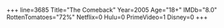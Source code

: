 +++
line=3685
Title="The Comeback"
Year=2005
Age="18+"
IMDb="8.0"
RottenTomatoes="72%"
Netflix=0
Hulu=0
PrimeVideo=1
Disney=0
+++

